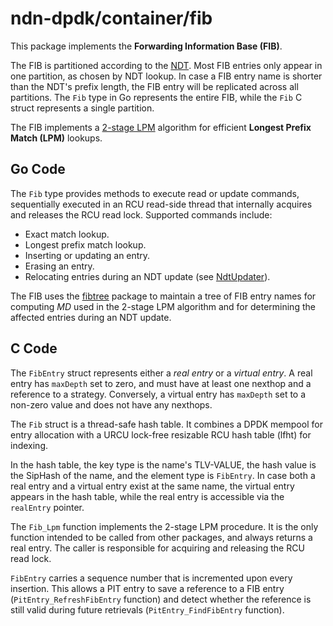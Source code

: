 # ndn-dpdk/container/fib

This package implements the **Forwarding Information Base (FIB)**.

The FIB is partitioned according to the [NDT](../ndt).
Most FIB entries only appear in one partition, as chosen by NDT lookup.
In case a FIB entry name is shorter than the NDT's prefix length, the FIB entry will be replicated across all partitions.
The `Fib` type in Go represents the entire FIB, while the `Fib` C struct represents a single partition.

The FIB implements a [2-stage LPM](https://doi.org/10.1109/ANCS.2013.6665203) algorithm for efficient **Longest Prefix Match (LPM)** lookups.

## Go Code

The `Fib` type provides methods to execute read or update commands, sequentially executed in an RCU read-side thread that internally acquires and releases the RCU read lock.
Supported commands include:

* Exact match lookup.
* Longest prefix match lookup.
* Inserting or updating an entry.
* Erasing an entry.
* Relocating entries during an NDT update (see [NdtUpdater](../ndt/ndtupdater)).

The FIB uses the [fibtree](./fibtree) package to maintain a tree of FIB entry names for computing *MD* used in the 2-stage LPM algorithm and for determining the affected entries during an NDT update.

## C Code

The `FibEntry` struct represents either a *real entry* or a *virtual entry*.
A real entry has `maxDepth` set to zero, and must have at least one nexthop and a reference to a strategy.
Conversely, a virtual entry has `maxDepth` set to a non-zero value and does not have any nexthops.

The `Fib` struct is a thread-safe hash table.
It combines a DPDK mempool for entry allocation with a URCU lock-free resizable RCU hash table (lfht) for indexing.

In the hash table, the key type is the name's TLV-VALUE, the hash value is the SipHash of the name, and the element type is `FibEntry`.
In case both a real entry and a virtual entry exist at the same name, the virtual entry appears in the hash table, while the real entry is accessible via the `realEntry` pointer.

The `Fib_Lpm` function implements the 2-stage LPM procedure.
It is the only function intended to be called from other packages, and always returns a real entry.
The caller is responsible for acquiring and releasing the RCU read lock.

`FibEntry` carries a sequence number that is incremented upon every insertion.
This allows a PIT entry to save a reference to a FIB entry (`PitEntry_RefreshFibEntry` function) and detect whether the reference is still valid during future retrievals (`PitEntry_FindFibEntry` function).
